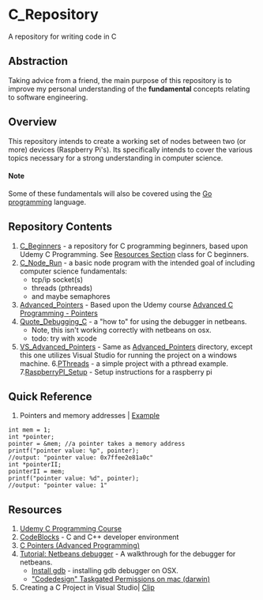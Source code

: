 # C_Repository
A repository for writing code in C

## Abstraction
Taking advice from a friend, the main purpose of this repository is to improve my personal understanding of the **fundamental** concepts relating to software engineering.

## Overview
This repository intends to create a working set of nodes between two (or more) devices (Raspberry Pi's). Its specifically intends to cover the various topics necessary for a strong understanding in computer science.

#### Note
Some of these fundamentals will also be covered using the [Go programming](https://github.com/cybervoid/GoRepository) language.

## Repository Contents
1. [C_Beginners](./C_Beginners) - a repository for C programming beginners, based upon Udemy C Programming. See [Resources Section](#resources) class for C beginners.
2. [C_Node_Run](./C_Node_Run) - a basic node program with the intended goal of including computer science fundamentals:
    - tcp/ip socket(s)
    - threads (pthreads)
    - and maybe semaphores
3. [Advanced_Pointers](./Advanced_Pointers) - Based upon the Udemy course [Advanced C Programming - Pointers](https://www.udemy.com/advanced-c-programming-pointers/learn/v4/)
4. [Quote_Debugging_C](./Quote_Debugging_C) - a "how to" for using the debugger in netbeans.
    - Note, this isn't working correctly with netbeans on osx.
    - todo: try with xcode
5. [VS_Advanced_Pointers](./VS_Advanced_Pointers) - Same as  [Advanced_Pointers](./Advanced_Pointers) directory, except this one utilizes Visual Studio for running the project on a windows machine. 
6.[PThreads](./PThreads) - a simple project with a pthread example.
7.[RaspberryPI_Setup](./RaspberryPI_Setup) -  Setup instructions for a raspberry pi

## Quick Reference
1. Pointers and memory addresses | [Example](https://github.com/cybervoid/C_Repository/blob/master/Advanced_Pointers/main.c#L30)
```
int mem = 1;
int *pointer;
pointer = &mem; //a pointer takes a memory address
printf("pointer value: %p", pointer);
//output: "pointer value: 0x7ffee2e81a0c"
int *pointerII;
pointerII = mem;
printf("pointer value: %d", pointer);
//output: "pointer value: 1"
```

## Resources
1. [Udemy C Programming Course](https://www.udemy.com/c-programming-for-beginners-/learn/v4/)
2. [CodeBlocks](http://codeblocks.org/) - C and C++ developer environment
3. [C Pointers (Advanced Programming)](https://www.udemy.com/advanced-c-programming-pointers/learn/v4/t/lecture/6863158?start=0)
4. [Tutorial: Netbeans debugger](https://netbeans.org/kb/docs/cnd/debugging.html#requirements) - A walkthrough for the debugger for netbeans.
    - [Install gdb](https://stackoverflow.com/questions/35497491/netbeans-resolve-missing-debugger-command-c) - installing gdb debugger on OSX.
    - ["Codedesign" Taskgated Permissions on mac (darwin)](https://github.com/cs01/gdbgui/issues/55)
5. Creating a C Project in Visual Studio| [Clip](https://www.youtube.com/watch?v=YOLN-t09-tM)
